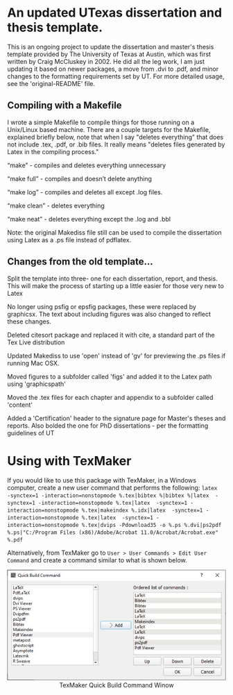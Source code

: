 # An updated UTexas dissertation and thesis template.

This is an ongoing project to update the dissertation and master's thesis template provided by The
University of Texas at Austin, which was first written by Craig McCluskey in 2002. He did all the
leg work, I am just updating it based on newer packages, a move from .dvi to .pdf, and minor
changes to the formatting requirements set by UT. For more detailed usage, see the
'original-README' file. 


## Compiling with a Makefile

I wrote a simple Makefile to compile things for those running on a Unix/Linux based machine. There
are a couple targets for the Makefile, explained briefly below, note that when I say "deletes
everything" that does not include .tex, .pdf, or .bib files. It really means "deletes files
generated by Latex in the compiling process."

“make” - compiles and deletes everything unnecessary	

“make full” - compiles and doesn’t delete anything

“make log” - compiles and deletes all except .log files.

“make clean” - deletes everything

“make neat” - deletes everything except the .log and .bbl

Note: the original Makediss file still can be used to compile the dissertation using Latex as a
.ps file instead of pdflatex. 


## Changes from the old template...

Split the template into three- one for each dissertation, report, and thesis. This will make the
process of starting up a little easier for those very new to Latex

No longer using psfig or epsfig packages, these were replaced by graphicsx. The text about
including figures was also changed to reflect these changes. 

Deleted citesort package and replaced it with cite, a standard part of the Tex Live distribution

Updated Makediss to use 'open' instead of 'gv' for previewing the .ps files if running Mac OSX. 

Moved figures to a subfolder called 'figs' and added it to the Latex path using 'graphicspath'

Moved the .tex files for each chapter and appendix to a subfolder called 'content' 

Added a 'Certification' header to the signature page for Master's theses and reports. Also bolded
the one for PhD dissertations - per the formatting guidelines of UT



# Using with TexMaker

If you would like to use this package with TexMaker, in a Windows computer, create a new user command that performs the following:
`latex  -synctex=1 -interaction=nonstopmode %.tex|bibtex %|bibtex %|latex  -synctex=1 -interaction=nonstopmode %.tex|latex  -synctex=1 -interaction=nonstopmode %.tex|makeindex %.idx|latex  -synctex=1 -interaction=nonstopmode %.tex|latex  -synctex=1 -interaction=nonstopmode %.tex|dvips -Pdownload35 -o %.ps %.dvi|ps2pdf %.ps|"C:/Program Files (x86)/Adobe/Acrobat 11.0/Acrobat/Acrobat.exe" %.pdf`

Alternatively, from TexMaker go to `User > User Commands > Edit User Command` and create a command similar to what is shown below.

<center><img src="TexMaker custom quick command.jpg" ...></center>
<center>TexMaker Quick Build Command Winow</center>

